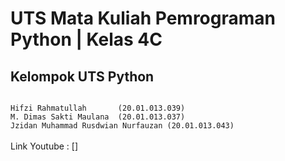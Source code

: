 # UTS Mata Kuliah Pemrograman Python | Kelas 4C

<h2>Kelompok UTS Python</h2>
<code align="center">
Hifzi Rahmatullah       (20.01.013.039)
M. Dimas Sakti Maulana  (20.01.013.037)
Jzidan Muhammad Rusdwian Nurfauzan (20.01.013.043)
</code>
<br>
Link Youtube : []
